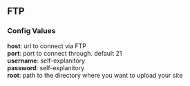 FTP
---

### Config Values

**host**: url to connect via FTP    
**port**: port to connect through. default 21    
**username**: self-explanitory    
**password**: self-explanitory    
**root**: path to the directory where you want to upload your site
